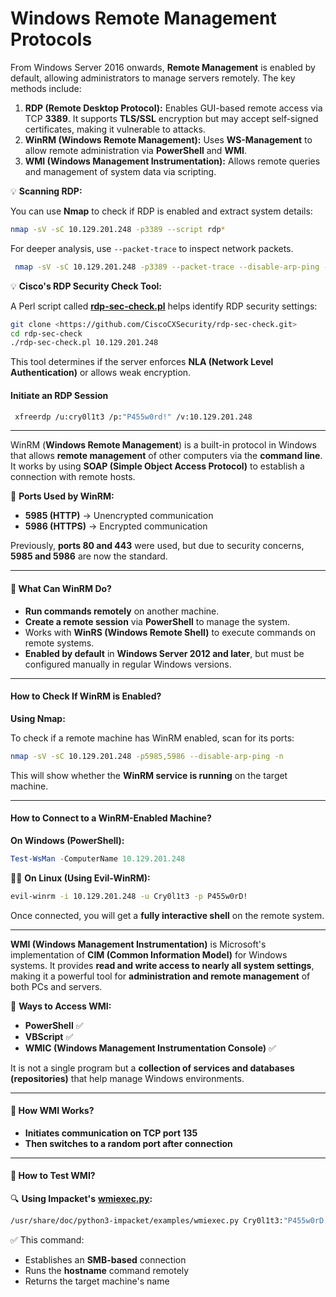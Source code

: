 # Windows Remote Management Protocols

From Windows Server 2016 onwards, **Remote Management** is enabled by default, allowing administrators to manage servers remotely. The key methods include:

1. **RDP (Remote Desktop Protocol):** Enables GUI-based remote access via TCP **3389**. It supports **TLS/SSL** encryption but may accept self-signed certificates, making it vulnerable to attacks.
2. **WinRM (Windows Remote Management):** Uses **WS-Management** to allow remote administration via **PowerShell** and **WMI**.
3. **WMI (Windows Management Instrumentation):** Allows remote queries and management of system data via scripting.

💡 **Scanning RDP:**

You can use **Nmap** to check if RDP is enabled and extract system details:

```bash
nmap -sV -sC 10.129.201.248 -p3389 --script rdp*
```

For deeper analysis, use `--packet-trace` to inspect network packets.

```bash
 nmap -sV -sC 10.129.201.248 -p3389 --packet-trace --disable-arp-ping -n
```

💡 **Cisco's RDP Security Check Tool:**

A Perl script called [**rdp-sec-check.pl**](http://rdp-sec-check.pl) helps identify RDP security settings:

```bash
git clone <https://github.com/CiscoCXSecurity/rdp-sec-check.git>
cd rdp-sec-check
./rdp-sec-check.pl 10.129.201.248
```

This tool determines if the server enforces **NLA (Network Level Authentication)** or allows weak encryption.

#### **Initiate an RDP Session**

```bash
 xfreerdp /u:cry0l1t3 /p:"P455w0rd!" /v:10.129.201.248
```

***

WinRM (**Windows Remote Management**) is a built-in protocol in Windows that allows **remote management** of other computers via the **command line**. It works by using **SOAP (Simple Object Access Protocol)** to establish a connection with remote hosts.

📌 **Ports Used by WinRM:**

* **5985 (HTTP)** → Unencrypted communication
* **5986 (HTTPS)** → Encrypted communication

Previously, **ports 80 and 443** were used, but due to security concerns, **5985 and 5986** are now the standard.

***

#### **🔹 What Can WinRM Do?**

* **Run commands remotely** on another machine.
* **Create a remote session** via **PowerShell** to manage the system.
* Works with **WinRS (Windows Remote Shell)** to execute commands on remote systems.
* **Enabled by default** in **Windows Server 2012 and later**, but must be configured manually in regular Windows versions.

***

#### **How to Check If WinRM is Enabled?**

**Using Nmap:**

To check if a remote machine has WinRM enabled, scan for its ports:

```bash
nmap -sV -sC 10.129.201.248 -p5985,5986 --disable-arp-ping -n
```

This will show whether the **WinRM service is running** on the target machine.

***

#### **How to Connect to a WinRM-Enabled Machine?**

**On Windows (PowerShell):**

```powershell
Test-WsMan -ComputerName 10.129.201.248
```

👨‍💻 **On Linux (Using Evil-WinRM):**

```bash
evil-winrm -i 10.129.201.248 -u Cry0l1t3 -p P455w0rD!
```

Once connected, you will get a **fully interactive shell** on the remote system.

***

**WMI (Windows Management Instrumentation)** is Microsoft's implementation of **CIM (Common Information Model)** for Windows systems. It provides **read and write access to nearly all system settings**, making it a powerful tool for **administration and remote management** of both PCs and servers.

📌 **Ways to Access WMI:**

* **PowerShell** ✅
* **VBScript** ✅
* **WMIC (Windows Management Instrumentation Console)** ✅

It is not a single program but a **collection of services and databases (repositories)** that help manage Windows environments.

***

#### **🔹 How WMI Works?**

* **Initiates communication on TCP port 135**
* **Then switches to a random port after connection**

***

#### **🔹 How to Test WMI?**

🔍 **Using Impacket's** [**wmiexec.py**](http://wmiexec.py)**:**

```bash
/usr/share/doc/python3-impacket/examples/wmiexec.py Cry0l1t3:"P455w0rD!"@10.129.201.248 "hostname"
```

✅ This command:

* Establishes an **SMB-based** connection
* Runs the **hostname** command remotely
* Returns the target machine's name
